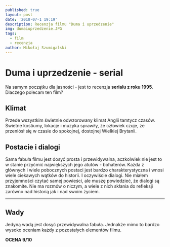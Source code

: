 ```yaml
---
published: true
layout: post
date: '2018-07-1 19:19'
description: Recenzja filmu "Duma i uprzedzenie"
img: dumaiuprzedzenie.JPG
tags:
  - film
  - recenzja
author: Mikołaj Szumigalski
---
```

# Duma i uprzedzenie - serial

Na samym początku dla jasności - jest to recenzja **serialu z roku 1995**. Dlaczego polecam ten film?


## Klimat

Przede wszystkim świetnie odwzorowany klimat Anglii tamtycz czasów. Świetne kostiumy, lokacje i muzyka sprawiły, że człowiek czuje, że przeniósł się w czasie do spokojnej, dostojnej Wielkiej Brytanii.


## Postacie i dialogi

Sama fabuła filmu jest dosyć prosta i przewidywalna, aczkolwiek nie jest to w stanie przyćmić największych jego atutów - bohaterów. Każda z głównych i wiele pobocznych postaci jest bardzo charakterystyczna i wnosi wiele ciekawych wątków do historii. I oczywiście dialogi. Nie miałem przyjemności czytać samej powieści, ale muszę powiedzieć, że dialogi są znakomite. Nie ma rozmów o niczym, a wiele z nich skłania do refleksji zarówno nad historią jak i nad swoim życiem.

---
## Wady

Jedyną wadą jest dosyć przewidywalna fabuła. Jednakże mimo to bardzo wysoko oceniam każdy z pozostałych elementów filmu.

**OCENA 9/10**
